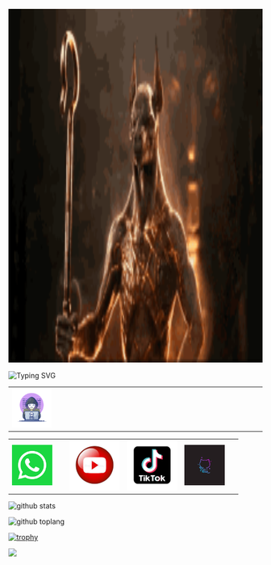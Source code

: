 <p align="center"><img style="width: 900px; margin: 0 auto; height: 700px;" src="image1.gif"></p>
<img src="http://readme-typing-svg.herokuapp.com?font=Delicious+Handrawn&pause=1000&color=F70000&width=300&lines=Loading...............;Hola+👋👋;soy+asistente+de+Andi;que+opinas+de+tu+experiencia+x+aqui;comentanos+aqui+en+nuestras+redes+sociales+👇👇👇;no+te+pierdas+de+nuestros+nuevos+contenidos😁;aunque+no+subo+mucho+contenido+jeje;visitanos+en+WhatsApp+para+socializar😉" alt="Typing SVG" />
<table width="80%" align="center"><tr><td width="25%"><img width="70%" src="image1.webp"></td><td colspan="3" width="75%"></td></tr></table>
<div><table width="80%" align="center><tr>
	<td width="25%"></td>
	<td width="25%"><a href="https://wa.me/51942287756?text=*Hola%20estoy%20interesado%20en%20tu%20pagina%20web*" target="blanck"><img width="80px" height="80px" src="image1.png"></td>
	<td width="25%"><a href="https://youtu.be/CEcU_fRHO9Q" target="blanck"><img width="100px" height="100px" src="image2.jfif"></td>
	<td width="25%"><a href="https://www.tiktok.com/@andi94228?_r=1&_d=e4mah26d0icfl3&language=es&sec_uid=MS4wLjABAAAAWpV9mBNSPYhrLAgp4qPARxi56aPlDUC5gP0lTK_SUk2OK1nfLZvPQmAT2yBg_-uI&share_author_id=7113806546077172741&source=h5_m&u_code=e2e32cl2j4ff15&timestamp=1680752670&user_id=7113806546077172741&sec_user_id=MS4wLjABAAAAWpV9mBNSPYhrLAgp4qPARxi56aPlDUC5gP0lTK_SUk2OK1nfLZvPQmAT2yBg_-uI&utm_source=copy&utm_campaign=client_share&utm_medium=android&share_iid=7213403748473865989&share_link_id=fe2b9dcd-a891-40e5-8466-11752af987c4&share_app_id=1233&ugbiz_name=Account&ug_btm=b8727" target="blanck"><img width="100px" height="100px" src="image3.png"></td>
	<td width="25%"><a href="https://github.com/Andiquis" target="blanck"><img width="80px" height="80px" src="image4.jfif"></td></tr></table></div>
	
![github stats](https://github-readme-stats.vercel.app/api?username=Andiquis&show_icons=true&theme=chartreuse-dark)

![github toplang](https://github-readme-stats.vercel.app/api/top-langs/?username=Andiquis&layout=compact&theme=chartreuse-dark)

[![trophy](https://github-profile-trophy.vercel.app/?username=Andiquis&theme=onedark)](https://github.com/ryo-ma/github-profile-trophy)
	
<img src="https://img.shields.io/badge/Consultas escribeme a mi WhatsApp-25D366?style=for-the-badge&logo=whatsapp&logoColor=white" />

